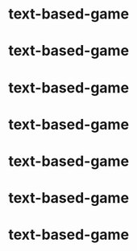 # text-based-game
# text-based-game
# text-based-game
# text-based-game
# text-based-game
# text-based-game
# text-based-game

